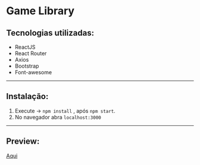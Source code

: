 # Game Library

## Tecnologias utilizadas:

  - ReactJS
  - React Router
  - Axios
  - Bootstrap
  - Font-awesome
  
---

## Instalação:

1. Execute -> `npm install` , após `npm start`.
1. No navegador abra `localhost:3000`

---

## Preview:
[Aqui](https://alanctnk.github.io/game-library)